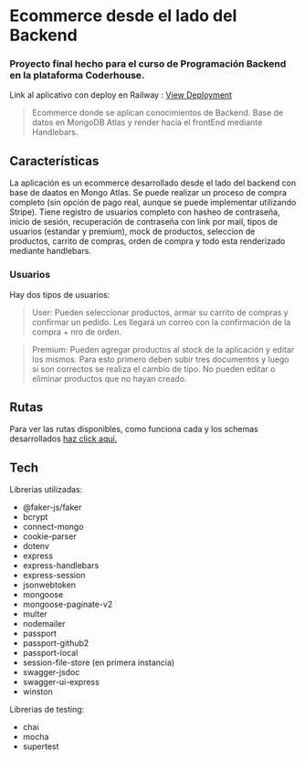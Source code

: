 # Ecommerce desde el lado del Backend
### Proyecto final hecho para el curso de Programación Backend en la plataforma Coderhouse.

Link al aplicativo con deploy en Railway : 
[View Deployment](https://pfinal-backend-luccaroni-production.up.railway.app/)

> Ecommerce donde se aplican conocimientos de Backend. Base de datos en MongoDB Atlas y render hacia el frontEnd mediante Handlebars.

## Características

La aplicación es un ecommerce desarrollado desde el lado del backend con base de daatos en Mongo Atlas.
Se puede realizar un proceso de compra completo (sin opción de pago real, aunque se puede implementar utilizando Stripe). Tiene registro de usuarios completo con hasheo de contraseña, inicio de sesión, recuperación de contraseña con link por mail, tipos de usuarios (estandar y premium), mock de productos, seleccion de productos, carrito de compras, orden de compra y todo esta renderizado mediante handlebars.

### Usuarios
Hay dos tipos de usuarios:
> User: Pueden seleccionar productos, armar su carrito de compras y confirmar un pedido. Les llegará un correo con la confirmación de la compra + nro de orden.

> Premium: Pueden agregar productos al stock de la aplicación y editar los mismos.  Para esto primero deben subir tres documentos y luego si son correctos se realiza el cambio de tipo. No pueden editar o eliminar productos que no hayan creado.

## Rutas
Para ver las rutas disponibles, como funciona cada y los schemas desarrollados [haz click aquí.](https://pfinal-backend-luccaroni-production.up.railway.app/apidocs)

## Tech
Librerias utilizadas:
* @faker-js/faker
* bcrypt
* connect-mongo
* cookie-parser
* dotenv
* express
* express-handlebars
* express-session
* jsonwebtoken
* mongoose
* mongoose-paginate-v2
* multer
* nodemailer
* passport
* passport-github2
* passport-local
* session-file-store (en primera instancia)
* swagger-jsdoc
* swagger-ui-express
* winston

Librerias de testing:
* chai
* mocha
* supertest
